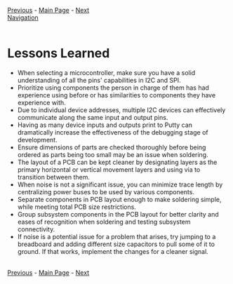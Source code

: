 [Previous](https://github.com/314-grp-301/314-grp-301.github.io/blob/main/Assignments/12-System-Verification.md) - [Main Page](../Title.md) - [Next](https://github.com/314-grp-301/314-grp-301.github.io/blob/main/Assignments/14-Recommendations.md)<br>
[Navigation](https://github.com/314-grp-301/314-grp-301.github.io/blob/main/docs/Navigation.md)<br><br>

# Lessons Learned

- When selecting a microcontroller, make sure you have a solid understanding of all the pins' capabilities in I2C and SPI.
- Prioritize using components the person in charge of them has had experience using before or has similarities to components they have experience with.
- Due to individual device addresses, multiple I2C devices can effectively communicate along the same input and output pins.
- Having as many device inputs and outputs print to Putty can dramatically increase the effectiveness of the debugging stage of development.
- Ensure dimensions of parts are checked thoroughly before being ordered as parts being too small may be an issue when soldering.
- The layout of a PCB can be kept cleaner by designating layers as the primary horizontal or vertical movement layers and using via to transition between them.
- When noise is not a significant issue, you can minimize trace length by centralizing power buses to be used by various components.
- Separate components in PCB layout enough to make soldering simple, while meeting total PCB size restrictions.
- Group subsystem components in the PCB layout for better clarity and eases of recognition when soldering and testing subsystem connectivity.
- If noise is a potential issue for a problem that arises, try jumping to a breadboard and adding different size capacitors to pull some of it to ground. If that works, implement the changes for a cleaner signal.
<br><br>

[Previous](https://github.com/314-grp-301/314-grp-301.github.io/blob/main/Assignments/12-System-Verification.md) - [Main Page](../Title.md) - [Next](https://github.com/314-grp-301/314-grp-301.github.io/blob/main/Assignments/14-Recommendations.md)
